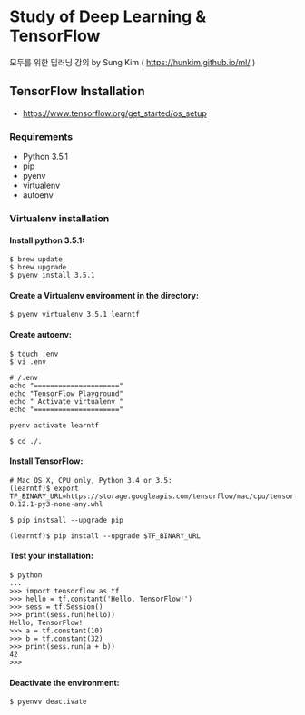 # Study of Deep Learning & TensorFlow
모두를 위한 딥러닝 강의 by Sung Kim ( https://hunkim.github.io/ml/ )

## TensorFlow Installation
- https://www.tensorflow.org/get_started/os_setup

### Requirements
- Python 3.5.1
- pip
- pyenv
- virtualenv
- autoenv

### Virtualenv installation

#### Install python 3.5.1:
```
$ brew update
$ brew upgrade
$ pyenv install 3.5.1
```

#### Create a Virtualenv environment in the directory:
```
$ pyenv virtualenv 3.5.1 learntf
```

#### Create autoenv:
```
$ touch .env
$ vi .env

# /.env
echo "====================="
echo "TensorFlow Playground"
echo " Activate virtualenv "
echo "====================="

pyenv activate learntf

$ cd ./.
```

#### Install TensorFlow:
```
# Mac OS X, CPU only, Python 3.4 or 3.5:
(learntf)$ export TF_BINARY_URL=https://storage.googleapis.com/tensorflow/mac/cpu/tensorflow-0.12.1-py3-none-any.whl

$ pip instsall --upgrade pip

(learntf)$ pip install --upgrade $TF_BINARY_URL
```

#### Test your installation:
```
$ python
...
>>> import tensorflow as tf
>>> hello = tf.constant('Hello, TensorFlow!')
>>> sess = tf.Session()
>>> print(sess.run(hello))
Hello, TensorFlow!
>>> a = tf.constant(10)
>>> b = tf.constant(32)
>>> print(sess.run(a + b))
42
>>>
```

#### Deactivate the environment:
`$ pyenvv deactivate`
